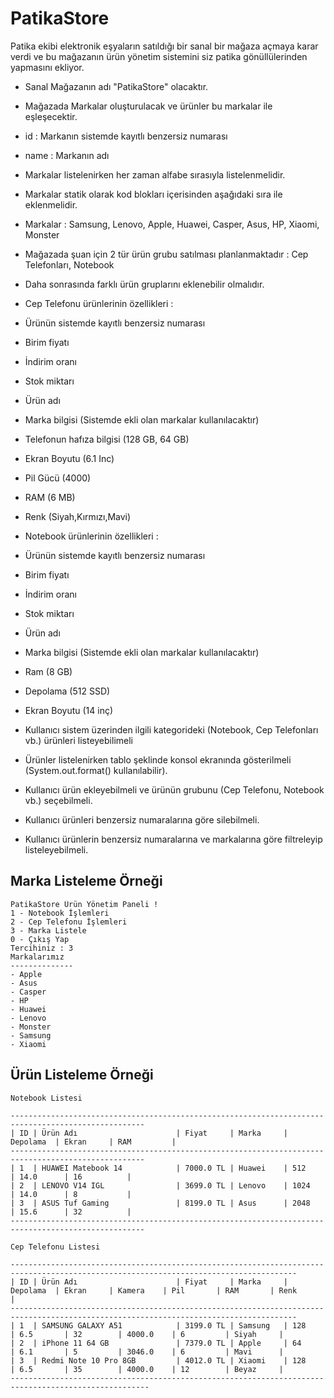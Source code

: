 # PatikaStore



Patika ekibi elektronik eşyaların satıldığı bir sanal bir mağaza açmaya karar verdi ve bu mağazanın ürün yönetim sistemini siz patika gönüllülerinden yapmasını ekliyor.



- Sanal Mağazanın adı "PatikaStore" olacaktır.



- Mağazada Markalar oluşturulacak ve ürünler bu markalar ile eşleşecektir.



- id : Markanın sistemde kayıtlı benzersiz numarası



- name : Markanın adı



- Markalar listelenirken her zaman alfabe sırasıyla listelenmelidir.



- Markalar statik olarak kod blokları içerisinden aşağıdaki sıra ile eklenmelidir.



- Markalar : Samsung, Lenovo, Apple, Huawei, Casper, Asus, HP, Xiaomi, Monster



- Mağazada şuan için 2 tür ürün grubu satılması planlanmaktadır : Cep Telefonları, Notebook



- Daha sonrasında farklı ürün gruplarını eklenebilir olmalıdır.



- Cep Telefonu ürünlerinin özellikleri :



- Ürünün sistemde kayıtlı benzersiz numarası



- Birim fiyatı



- İndirim oranı



- Stok miktarı



- Ürün adı



- Marka bilgisi (Sistemde ekli olan markalar kullanılacaktır)



- Telefonun hafıza bilgisi (128 GB, 64 GB)



- Ekran Boyutu (6.1 Inc)



- Pil Gücü (4000)



- RAM (6 MB)



- Renk (Siyah,Kırmızı,Mavi)



- Notebook ürünlerinin özellikleri :



- Ürünün sistemde kayıtlı benzersiz numarası



- Birim fiyatı



- İndirim oranı



- Stok miktarı



- Ürün adı



- Marka bilgisi (Sistemde ekli olan markalar kullanılacaktır)



- Ram (8 GB)



- Depolama (512 SSD)



- Ekran Boyutu (14 inç)



- Kullanıcı sistem üzerinden ilgili kategorideki (Notebook, Cep Telefonları vb.) ürünleri listeyebilimeli



- Ürünler listelenirken tablo şeklinde konsol ekranında gösterilmeli (System.out.format() kullanılabilir).



- Kullanıcı ürün ekleyebilmeli ve ürünün grubunu (Cep Telefonu, Notebook vb.) seçebilmeli.



- Kullanıcı ürünleri benzersiz numaralarına göre silebilmeli.



- Kullanıcı ürünlerin benzersiz numaralarına ve markalarına göre filtreleyip listeleyebilmeli.



## Marka Listeleme Örneği



```text
PatikaStore Ürün Yönetim Paneli !
1 - Notebook İşlemleri
2 - Cep Telefonu İşlemleri
3 - Marka Listele
0 - Çıkış Yap
Tercihiniz : 3
Markalarımız
--------------
- Apple
- Asus
- Casper
- HP
- Huawei
- Lenovo
- Monster
- Samsung
- Xiaomi
```

##  

## Ürün Listeleme Örneği



```text
Notebook Listesi

----------------------------------------------------------------------------------------------------
| ID | Ürün Adı                      | Fiyat     | Marka     | Depolama  | Ekran     | RAM         |
----------------------------------------------------------------------------------------------------
| 1  | HUAWEI Matebook 14            | 7000.0 TL | Huawei    | 512       | 14.0      | 16          |
| 2  | LENOVO V14 IGL                | 3699.0 TL | Lenovo    | 1024      | 14.0      | 8           |
| 3  | ASUS Tuf Gaming               | 8199.0 TL | Asus      | 2048      | 15.6      | 32          |
----------------------------------------------------------------------------------------------------

Cep Telefonu Listesi

--------------------------------------------------------------------------------------------------------------------------------------
| ID | Ürün Adı                      | Fiyat     | Marka     | Depolama  | Ekran     | Kamera    | Pil       | RAM       | Renk      | 
--------------------------------------------------------------------------------------------------------------------------------------
| 1  | SAMSUNG GALAXY A51            | 3199.0 TL | Samsung   | 128       | 6.5       | 32        | 4000.0    | 6         | Siyah     | 
| 2  | iPhone 11 64 GB               | 7379.0 TL | Apple     | 64        | 6.1       | 5         | 3046.0    | 6         | Mavi      | 
| 3  | Redmi Note 10 Pro 8GB         | 4012.0 TL | Xiaomi    | 128       | 6.5       | 35        | 4000.0    | 12        | Beyaz     | 
-----------------------------------------------------------------------------------------------------
```